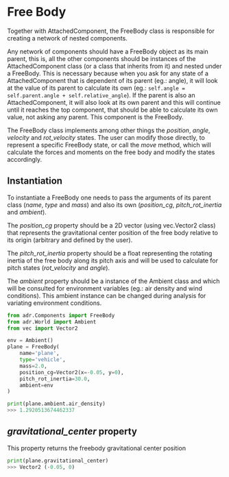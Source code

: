 # Free Body

Together with AttachedComponent, the FreeBody class is responsible for creating a network of nested components.

Any network of components should have a FreeBody object as its main parent, this is, all the other components should be instances of the AttachedComponent class (or a class that inherits from it) and nested under a FreeBody. This is necessary because when you ask for any state of a AttachedComponent that is dependent of its parent (eg.: angle), it will look at the value of its parent to calculate its own (eg.: ```self.angle = self.parent.angle + self.relative_angle```). If the parent is also an AttachedComponent, it will also look at its own parent and this will continue until it reaches the top component, that should be able to calculate its own value, not asking any parent. This component is the FreeBody.

The FreeBody class implements among other things the *position*, *angle*, *velocity* and *rot_velocity* states. The user can modify those directly, to represent a specific FreeBody state, or call the *move* method, which will calculate the forces and moments on the free body and modify the states accordingly.

## Instantiation
To instantiate a FreeBody one needs to pass the arguments of its parent class (*name*, *type* and *mass*) and also its own (*position_cg*, *pitch_rot_inertia* and *ambient*).

The *position_cg* property should be a 2D vector (using vec.Vector2 class) that represents the gravitational center position of the free body relative to its origin (arbitrary and defined by the user).

The *pitch_rot_inertia* property should be a float representing the rotating inertia of the free body along its pitch axis and will be used to calculate for pitch states (*rot_velocity* and *angle*).

The *ambient* property should be a instance of the Ambient class and which will be consulted for environment variables (eg.: air density and wind conditions). This ambient instance can be changed during analysis for variating environment conditions.

``` python
from adr.Components import FreeBody
from adr.World import Ambient
from vec import Vector2

env = Ambient()
plane = FreeBody(
    name='plane',
    type='vehicle',
    mass=2.0,
    position_cg=Vector2(x=-0.05, y=0),
    pitch_rot_inertia=30.0,
    ambient=env
)

print(plane.ambient.air_density)
>>> 1.2920513674462337
```

## *gravitational_center* property
This property returns the freebody gravitational center position
``` python
print(plane.gravitational_center)
>>> Vector2 (-0.05, 0)
```
